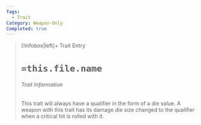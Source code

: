 ```yaml
---
Tags:
  - Trait
Category: Weapon-Only
Completed: true
---
```

> [!infobox|left]+ Trait Entry
> # `=this.file.name`
> ###### Trait Information
> This trait will always have a qualifier in the form of a die value. A weapon with this trait has its damage die size changed to the qualifier when a critical hit is rolled with it. 